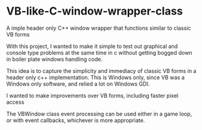 # VB-like-C-window-wrapper-class

A imple header only C++ window wrapper that functions similar to classic VB forms

With this project, I wanted to make it simple to test out graphical and console type problems at the same time in c without getting bogged down in boiler plate windows handling code.

This idea is to capture the simplicity and immediacy of classic VB forms in a header only c++ implementation.  This is Windows only, since VB was a Windows only software, and relied a lot on Windows GDI.

I wanted to make improvements over VB forms, including faster pixel access

The VBWindow class event processing can be used either in a game loop, or with event callbacks, whichever is more appropriate.
